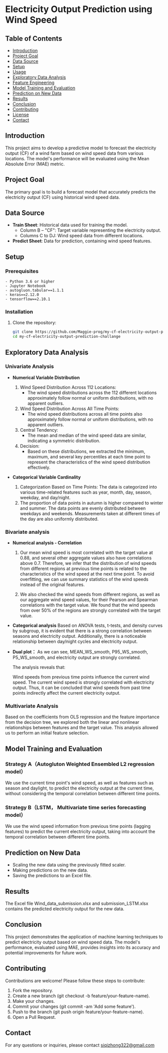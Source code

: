 # Electricity Output Prediction using Wind Speed

## Table of Contents
- [Introduction](#introduction)
- [Project Goal](#project-goal)
- [Data Source](#data-source)
- [Setup](#setup)
- [Usage](#usage)
- [Exploratory Data Analysis](#exploratory-data-analysis)
- [Feature Engineering](#feature-engineering)
- [Model Training and Evaluation](#model-training-and-evaluation)
- [Prediction on New Data](#prediction-on-new-data)
- [Results](#results)
- [Conclusion](#conclusion)
- [Contributing](#contributing)
- [License](#license)
- [Contact](#contact)

## Introduction
This project aims to develop a predictive model to forecast the electricity output (CF) of a wind farm based on wind speed data from various locations. The model's performance will be evaluated using the Mean Absolute Error (MAE) metric.

## Project Goal
The primary goal is to build a forecast model that accurately predicts the electricity output (CF) using historical wind speed data.

## Data Source
- **Train Sheet**: Historical data used for training the model.
  - Column B – "CF": Target variable representing the electricity output.
  - Columns C to DJ: Wind speed data from different locations.
- **Predict Sheet**: Data for prediction, containing wind speed features.

## Setup
### Prerequisites
```
- Python 3.6 or higher
- Jupyter Notebook
- autogluon.tabular==1.1.1
- keras==2.12.0
- tensorflow==2.10.1
```

### Installation
1. Clone the repository:
   ```bash
   git clone https://github.com/Maggie-prog/my-cf-electricity-output-prediction-challange.git
   cd my-cf-electricity-output-prediction-challange

## Exploratory Data Analysis
### Univariate Analysis
- **Numerical Variable Distribution**
    1. Wind Speed Distribution Across 112 Locations:
        - The wind speed distributions across the 112 different locations approximately follow normal or uniform distributions, with no apparent outliers.
    2. Wind Speed Distribution Across All Time Points:
        - The wind speed distributions across all time points also approximately follow normal or uniform distributions, with no apparent outliers.
    3. Central Tendency:
        - The mean and median of the wind speed data are similar, indicating a symmetric distribution.
    4. Decision:
        - Based on these distributions, we extracted the minimum, maximum, and several key percentiles at each time point to represent the characteristics of the wind speed distribution effectively.


- **Categorical Variable Cardinality**
    1. Categorization Based on Time Points: The data is categorized into various time-related features such as year, month, day, season, weekday, and day/night.
    2. The proportion of data points in autumn is higher compared to winter and summer. The data points are evenly distributed between weekdays and weekends. Measurements taken at different times of the day are also uniformly distributed.


### Bivariate analysis
- **Numerical analysis - Correlation**
    1. Our mean wind speed is most correlated with the target value at 0.88, and several other aggregate values also have correlations above 0.7. Therefore, we infer that the distribution of wind speeds from different regions at previous time points is related to the characteristics of the wind speed at the next time point. To avoid overfitting, we can use summary statistics of the wind speeds instead of the original features.

    2. We also checked the wind speeds from different regions, as well as our aggregate wind speed values, for their Pearson and Spearman correlations with the target value. We found that the wind speeds from over 50% of the regions are strongly correlated with the target value.

- **Categorical analysis**
    Based on ANOVA tests, t-tests, and density curves by subgroup, it is evident that there is a strong correlation between seasons and electricity output. Additionally, there is a noticeable relationship between day/night cycles and electricity output.


- **Dual plot：**
    As we can see, MEAN_WS_smooth, P95_WS_smooth, P5_WS_smooth, and electricity output are strongly correlated.

    The analysis reveals that:

    Wind speeds from previous time points influence the current wind speed.
    The current wind speed is strongly correlated with electricity output.
    Thus, it can be concluded that wind speeds from past time points indirectly affect the current electricity output.

### Multivariate Analysis
Based on the coefficients from OLS regression and the feature importance from the decision tree, we explored both the linear and nonlinear relationships between features and the target value. This analysis allowed us to perform an initial feature selection.

## Model Training and Evaluation

### Strategy A（Autogluton Weighted Ensembled L2 regression model）
We use the current time point's wind speed, as well as features such as season and daylight, to predict the electricity output at the current time, without considering the temporal correlation between different time points.

### Strategy B（LSTM， Multivariate time series forecasting model）
We use the wind speed information from previous time points (lagging features) to predict the current electricity output, taking into account the temporal correlation between different time points.

## Prediction on New Data
- Scaling the new data using the previously fitted scaler.
- Making predictions on the new data.
- Saving the predictions to an Excel file.

## Results
The Excel file Wind_data_submission.xlsx and submission_LSTM.xlsx contains the predicted electricity output for the new data.

## Conclusion
This project demonstrates the application of machine learning techniques to predict electricity output based on wind speed data. The model's performance, evaluated using MAE, provides insights into its accuracy and potential improvements for future work.

## Contributing
Contributions are welcome! Please follow these steps to contribute:
1. Fork the repository.
2. Create a new branch (git checkout -b feature/your-feature-name).
3. Make your changes.
4. Commit your changes (git commit -am 'Add some feature').
5. Push to the branch (git push origin feature/your-feature-name).
6. Open a Pull Request.

## Contact
For any questions or inquiries, please contact siqizhong322@gmail.com
